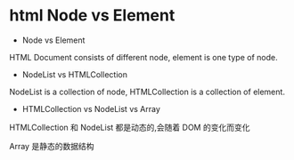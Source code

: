 # html Node vs Element

<!--
ID: 08af3fc2-ae22-42f0-be4d-585232229c63
Status: publish
Date: 2017-07-27T02:41:00
Modified: 2017-07-27T02:41:00
wp_id: 504
-->

* Node vs Element

HTML Document consists of different node, element is one type of node.

* NodeList vs HTMLCollection

NodeList is a collection of node, HTMLCollection is a collection of element.

* HTMLCollection vs NodeList vs Array

HTMLCollection 和 NodeList 都是动态的,会随着 DOM 的变化而变化

Array 是静态的数据结构